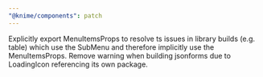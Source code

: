 ```yaml
---
"@knime/components": patch
---
```


Explicitly export MenuItemsProps to resolve ts issues in library builds (e.g. table) which use the SubMenu and therefore implicitly use the MenuItemsProps.
Remove warning when building jsonforms due to LoadingIcon referencing its own package.
